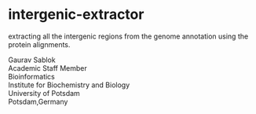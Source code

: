 # intergenic-extractor
extracting all the intergenic regions from the genome annotation using the protein alignments. 

Gaurav Sablok \
Academic Staff Member \
Bioinformatics \
Institute for Biochemistry and Biology \
University of Potsdam \
Potsdam,Germany
